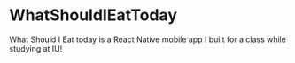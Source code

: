 # WhatShouldIEatToday

What Should I Eat today is a React Native mobile app I built for a class while studying at IU! 
